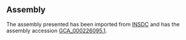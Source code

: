 
Assembly
--------

The assembly presented has been imported from 
[INSDC](http://www.insdc.org) and has the assembly accession
[GCA\_000226095.1](http://www.ebi.ac.uk/ena/data/view/GCA_000226095.1).

